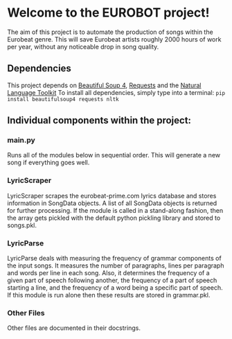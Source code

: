 Welcome to the EUROBOT project!
===============================

The aim of this project is to automate the production of songs within the
Eurobeat genre. This will save Eurobeat artists roughly 2000 hours of work per
year, without any noticeable drop in song quality.

Dependencies
-------------
This project depends on [Beautiful Soup 4][1], [Requests][3] and the [Natural Language Toolkit][2]
To install all dependencies, simply type into a terminal:
`pip install beautifulsoup4 requests nltk`

Individual components within the project:
-----------------------------------------
### main.py
Runs all of the modules below in sequential order. This will generate a new song
if everything goes well.

### LyricScraper
LyricScraper scrapes the eurobeat-prime.com lyrics database and stores
information in SongData objects. A list of all SongData objects is returned for
further processing. If the module is called in a stand-along fashion, then the
array gets pickled with the default python pickling library and stored to
songs.pkl.

### LyricParse
LyricParse deals with measuring the frequency of grammar components of the input
songs. It measures the number of paragraphs, lines per paragraph and words per
line in each song. Also, it determines the frequency of a given part of speech 
following another, the frequency of a part of speech starting a line, and the
frequency of a word being a specific part of speech. If this module is run alone
then these results are stored in grammar.pkl. 

### Other Files
Other files are documented in their docstrings.

[1]: http://www.crummy.com/software/BeautifulSoup/
[2]: http://www.nltk.org/
[3]: http://docs.python-requests.org/
